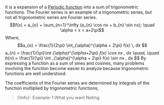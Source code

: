 It is a expansion of a [Periodic function](Periodic%20function.md) into a sum of trigonometric functions. The Fourier series is an example of a trigonometric series, but not all trigonometric series are Fourier series. 
$$f(x) = a_{o} + \sum_{n=1}^\infty (a_{n} \cos nx + b_{n} \sin nx); \quad \alpha < x < a+2\pi$$
Where, 
$$a_{o} = \frac{1}{2\pi} \int_{\alpha}^{\alpha + 2\pi} f(x) \, dx $$a_{n} = \frac{1}{\pi}\int _{\alpha}^{\alpha+2\pi} f(x) \cos nx \, dx \quad, \quad b_{n} = \frac{1}{\pi} \int _{\alpha}^{\alpha + 2\pi} f(x) \sin nx \, dx $$
By expressing a function as a sum of sines and cosines, many problems involving the function become easier to analyze because trigonometric functions are well understood.

The coefficients of the Fourier series are determined by integrals of the function multiplied by trigonometric functions, 

>[!info]- Example-1 
>What you want 
>Noting 